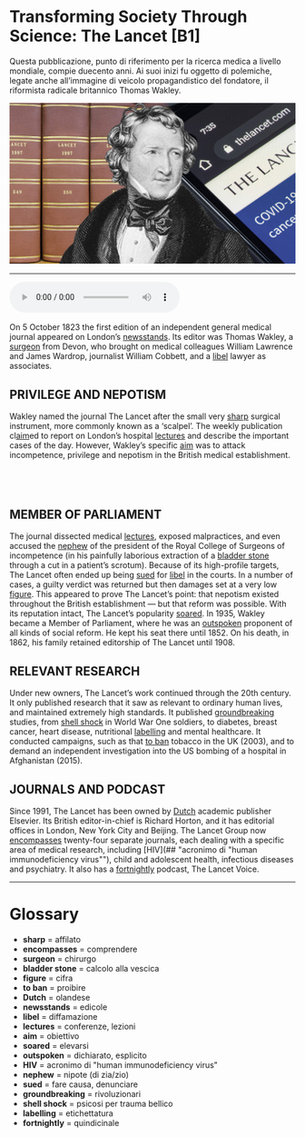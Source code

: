 # Transforming Society Through Science: The Lancet   [B1]

Questa pubblicazione, punto di riferimento per la ricerca medica a livello mondiale, compie duecento anni. Ai suoi inizi fu oggetto di polemiche, legate anche all’immagine di veicolo propagandistico del fondatore, il riformista radicale britannico Thomas Wakley.

![](Transforming%20Society%20Through%20Science%20The%20Lancet.jpg)

--------------

<div>
<audio controls autoplay>
    <source src="https:/raw.githubusercontent.com/dartie/speakup/main/2023-10/Transforming%20Society%20Through%20Science%20The%20Lancet.mp3" type="audio/mpeg">
</audio>
</div>


On 5 October 1823 the first edition of an independent general medical journal appeared on London’s [newsstands](## "edicole"). Its editor was Thomas Wakley, a [surgeon](## "chirurgo") from Devon, who brought on medical colleagues William Lawrence and James Wardrop, journalist William Cobbett, and a [libel](## "diffamazione") lawyer as associates.

## PRIVILEGE AND NEPOTISM
Wakley named the journal The Lancet after the small very [sharp](## "affilato") surgical instrument, more commonly known as a ‘scalpel’. The weekly publication cl[aim](## "obiettivo")ed to report on London’s hospital [lectures](## "conferenze, lezioni") and describe the important cases of the day. However, Wakley’s specific [aim](## "obiettivo") was to attack incompetence, privilege and nepotism in the British medical establishment.

##  

## MEMBER OF PARLIAMENT
The journal dissected medical [lectures](## "conferenze, lezioni"), exposed malpractices, and even accused the [nephew](## "nipote (di zia/zio)") of the president of the Royal College of Surgeons of incompetence (in his painfully laborious extraction of a [bladder stone](## "calcolo alla vescica") through a cut in a patient’s scrotum). Because of its high-profile targets, The Lancet often ended up being [sued](## "fare causa, denunciare") for [libel](## "diffamazione") in the courts. In a number of cases, a guilty verdict was returned but then damages set at a very low [figure](## "cifra"). This appeared to prove The Lancet’s point: that nepotism existed throughout the British establishment — but that reform was possible. With its reputation intact, The Lancet’s popularity [soared](## "elevarsi"). In 1935, Wakley became a Member of Parliament, where he was an [outspoken](## "dichiarato, esplicito") proponent of all kinds of social reform. He kept his seat there until 1852. On his death, in 1862, his family retained editorship of The Lancet until 1908.

## RELEVANT RESEARCH
Under new owners, The Lancet’s work continued through the 20th century. It only published research that it saw as relevant to ordinary human lives, and maintained extremely high standards. It published [groundbreaking](## "rivoluzionari") studies, from [shell shock](## "psicosi per trauma bellico") in World War One soldiers, to diabetes, breast cancer, heart disease, nutritional [labelling](## "etichettatura") and mental healthcare. It conducted campaigns, such as that [to ban](## "proibire") tobacco in the UK (2003), and to demand an independent investigation into the US bombing of a hospital in Afghanistan (2015).

## JOURNALS AND PODCAST
Since 1991, The Lancet has been owned by [Dutch](## "olandese") academic publisher Elsevier. Its British editor-in-chief is Richard Horton, and it has editorial offices in London, New York City and Beijing. The Lancet Group now [encompasses](## "comprendere") twenty-four separate journals, each dealing with a specific area of medical research, including [HIV](## "acronimo di "human immunodeficiency virus""), child and adolescent health, infectious diseases and psychiatry. It also has a [fortnightly](## "quindicinale") podcast, The Lancet Voice.

--------------

<div style = "display:block; clear:both; page-break-after:always;"></div>

# Glossary
* **sharp** = affilato
* **encompasses** = comprendere
* **surgeon** = chirurgo
* **bladder stone** = calcolo alla vescica
* **figure** = cifra
* **to ban** = proibire
* **Dutch** = olandese
* **newsstands** = edicole
* **libel** = diffamazione
* **lectures** = conferenze, lezioni
* **aim** = obiettivo
* **soared** = elevarsi
* **outspoken** = dichiarato, esplicito
* **HIV** = acronimo di "human immunodeficiency virus"
* **nephew** = nipote (di zia/zio)
* **sued** = fare causa, denunciare
* **groundbreaking** = rivoluzionari
* **shell shock** = psicosi per trauma bellico
* **labelling** = etichettatura
* **fortnightly** = quindicinale
